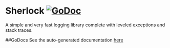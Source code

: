 # Sherlock [![GoDoc](https://godoc.org/github.com/Nick-Anderssohn/sherlock?status.svg)](https://godoc.org/github.com/Nick-Anderssohn/sherlock)
A simple and very fast logging library complete with leveled exceptions and stack traces.

##GoDocs
See the auto-generated documentation [here](https://godoc.org/github.com/Nick-Anderssohn/sherlock)
